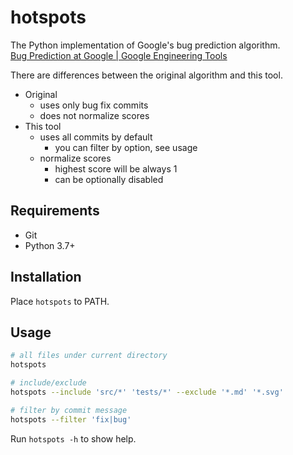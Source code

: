 # hotspots

The Python implementation of Google's bug prediction algorithm.  
[Bug Prediction at Google | Google Engineering Tools](http://google-engtools.blogspot.com/2011/12/bug-prediction-at-google.html)

There are differences between the original algorithm and this tool.

- Original
    - uses only bug fix commits
    - does not normalize scores
- This tool
    - uses all commits by default
        - you can filter by option, see usage
    - normalize scores
        - highest score will be always 1
        - can be optionally disabled


## Requirements

- Git
- Python 3.7+


## Installation

Place `hotspots` to PATH.


## Usage

```sh
# all files under current directory
hotspots

# include/exclude
hotspots --include 'src/*' 'tests/*' --exclude '*.md' '*.svg'

# filter by commit message
hotspots --filter 'fix|bug'
```

Run `hotspots -h` to show help.
